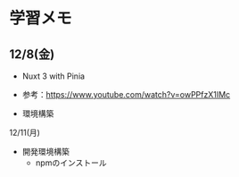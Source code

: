 # 学習メモ

## 12/8(金)
- Nuxt 3 with Pinia
* 参考：https://www.youtube.com/watch?v=owPPfzX1IMc
- 環境構築

12/11(月)
- 開発環境構築
  - npmのインストール